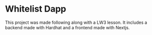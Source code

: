 # Whitelist Dapp

This project was made following along with a LW3 lesson. It includes a backend made with Hardhat and a frontend made with Nextjs.
